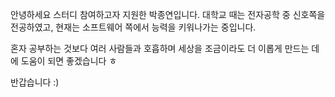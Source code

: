 안녕하세요 스터디 참여하고자 지원한 박종연입니다.
대학교 때는 전자공학 중 신호쪽을 전공하였고, 현재는 소프트웨어 쪽에서 능력을 키워나가는 중입니다.

혼자 공부하는 것보다 여러 사람들과 호흡하며
세상을 조금이라도 더 이롭게 만드는 데에 도움이 되면 좋겠습니다 ㅎ 

반갑습니다 :)